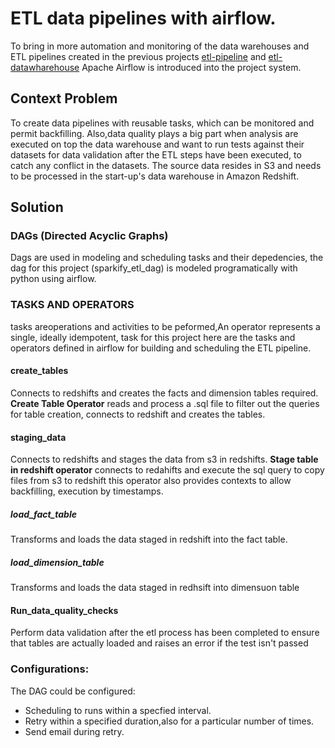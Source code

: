 # ETL data pipelines with airflow.
To bring in more automation and monitoring of the data warehouses and ETL pipelines 
created in the previous projects [etl-pipeline](https://github.com/theKoladeAkande/etl-pipeline) and
[etl-datawharehouse](https://github.com/theKoladeAkande/etl-datawharehouse) 
Apache Airflow is introduced into the project system.

## Context Problem
To create  data pipelines with reusable tasks, which can be monitored and
permit backfilling. Also,data quality plays a big part when analysis are executed on top the data warehouse and want to run tests against their datasets for 
data validation after the ETL steps have been executed, to catch any conflict in the datasets.
The source data resides in S3 and needs to be processed in the start-up's data warehouse in Amazon Redshift. 

## Solution
### DAGs (Directed Acyclic Graphs)
Dags are used in modeling and scheduling tasks and their depedencies,
the dag for this project (sparkify_etl_dag) is modeled programatically with python using airflow.




### TASKS AND OPERATORS
tasks areoperations and activities to be peformed,An operator represents a single, ideally idempotent, task
for this project here are the tasks and operators defined in airflow for building and scheduling the ETL pipeline.

#### create_tables
Connects to redshifts and creates the facts and dimension tables required.
**Create Table Operator** reads and process a .sql file to filter out the queries for table creation,
connects to  redshift and creates the tables.

#### staging_data
Connects to redshifts and stages the data from s3 in redshifts.
**Stage table in redshift operator** connects to redahifts and execute the sql query to copy files from s3 to redshift
this operator also provides contexts to allow backfilling, execution by timestamps.

##### load_fact_table
Transforms and loads the data staged in redshift into the fact table.

##### load_dimension_table
Transforms and loads the data staged in redhsift into dimensuon table 

#### Run_data_quality_checks
Perform data validation after the etl process has been completed to ensure that tables are actually loaded and raises 
an error if the test isn't passed

### Configurations:
The DAG could be configured:
* Scheduling to runs within a specfied interval. 
* Retry within a specified duration,also for a particular number of times.
* Send email  during retry.

